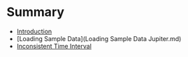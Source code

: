 # Summary

* [Introduction](README.md)
* [Loading Sample Data](Loading Sample Data Jupiter.md)
* [Inconsistent Time Interval](/in-consistent-time-interval-for-a-measurement.md#story-1-inconsistent-time-intervals-for-individual-data-streams)

